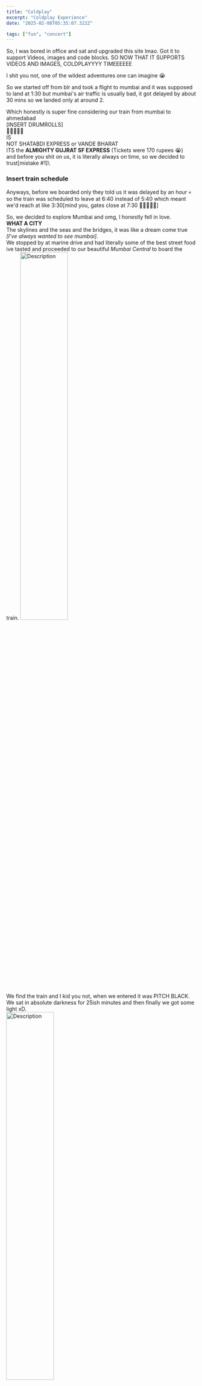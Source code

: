 ```yaml
---
title: "Coldplay"
excerpt: "Coldplay Experience"
date: "2025-02-08T05:35:07.322Z"

tags: ["fun", "concert"]
---
```


So, I was bored in office and sat and upgraded this site lmao.
Got it to support Videos, images and code blocks.
SO NOW THAT IT SUPPORTS VIDEOS AND IMAGES, COLDPLAYYYY TIMEEEEEE

I shit you not, one of the wildest adventures one can imagine 😭

So we started off from blr and took a flight to mumbai and it was supposed to land at 1:30 but mumbai's air traffic is usually bad, it got delayed by about 30 mins so we landed only at around 2.

Which honestly is super fine considering our train from mumbai to ahmedabad\
[INSERT DRUMROLLS]\
🥁🥁🥁🥁🥁\
IS\
NOT SHATABDI EXPRESS or VANDE BHARAT\
ITS the **ALMIGHTY GUJRAT SF EXPRESS** (Tickets were 170 rupees 😭)\
and before you shit on us, it is literally always on time, so we decided to trust[mistake #1]\

### Insert train schedule

Anyways, before we boarded only they told us it was delayed by an hour 💀 so the train was scheduled to leave at 6:40 instead of 5:40 which meant we'd reach at like 3:30[mind you, gates close at 7:30 🤣🤣🤣🤣🤣]

So, we decided to explore Mumbai and omg, I honestly fell in love.\
**WHAT A CITY**\
The skylines and the seas and the bridges, it was like a dream come true _[I've always wanted to see mumbai]_.\
We stopped by at marine drive and had literally some of the best street food ive tasted and proceeded to our beautiful _Mumbai Central_ to board the train.
<img src="https://i.imgur.com/hjWP4pZ.gif" alt="Description" width="50%" height="auto">

We find the train and I kid you not, when we entered it was PITCH BLACK. We sat in absolute darkness for 25ish minutes and then finally we got some light xD.\
<img src="https://i.imgur.com/pK7dQNM.gif" alt="Description" width="50%" height="auto">

The train left at about 7:30 and that basically means we reach now at like 4:30 💀 [more and more delay 😋]

The train ride was not for the weak hearted
People kept boarding with **SACKS OF VEGETABLES, BAGS OF SWEETS and RANDOM PEOPLE CAME TO SING?!??!** (i dont even think he wanted the money) but it was fun sitting and seeing all these different experiences.

<table>
<tr>
<td width="50%">
<img src="https://i.imgur.com/FrI15j2.jpeg" alt="Description" width="100%" height="auto">
</td>
<td width="50%">
<video width="100%" controls>
  <source src="https://i.imgur.com/r0L21ks.mp4" type="video/mp4">
</video>
</td>
</tr>
</table>

Now, in the start, we all just majorly slept cause we didn't get much rest from the plane ride and the mumbai sightseeing
WELLLL, not all of us **(I cannot sleep in moving objects 😭😭😭😭😭😭)**\
so here are some nice videos of the train ride.\

<img src="https://i.imgur.com/Wx2YaMq.gif" alt="Description" width="100%" height="auto">

After a ton of sitting down, we noticed that the train was actually stopping a little too much ?? [every 10 mins or so] and was honestly very confused.\
We get down and talk to the locals there and they just casually dropped a\
`यह ट्रेन पहले से ही लेट है, इसलिए वे ट्रेनों को समय पर जाने दे रहे हैं`\
which briefly translates to\
`this train is already late so fuck the people on this train, we shall keep the other trains on time 🥰`\
and then our train is just standing there\
GUESS FOR WHAT\
**IT'S LETTING THE CARS AT THE RAILWAY CROSSING CROSS.**\
THIS WAS LITERALLY THE FIRST TIME I SAW A TRAIN STOP FOR THE CARS AND NOT THE OTHER WAY AROUND ?!?!??!?!?

this was when we realised, if we stayed on this train, we would definitely miss this concert 😭😭😭😭😭😭\
_[I saw a full ass grown man balling his eyes out cause he realised the train aint gonna make it 😭]_

So, we sat and called all the local cab agencies and started asking for cabs from Vadodra to Ahmedabad[2hr drive].\
We finally got cabs, started changing[YES ON THE TRAIN 😂] and finally reached Vadodra.\
We grabbed lunch and rushed to the cabs and I, in my beautifully broke hindi ✨ tried asking the driver to speed up and send it

Man hits me with the\
`The cab is speed limited to 80 😭😭😭😭`\
and we had to sit and deal with him going at 80 when its almost 4:30 on a NATIONAL HIGHWAY that was **empty.**\
\
But yeah, we were actually covering good distance and he decided to stop. I thought it was natures call\
BUT NO, EVEN THOUGH I TOLD HIM ITS A HURRY, MAN STOPPED TO BUY **CHAKLI**\
YES\
**CHAKLI 😭😭😭😭😭😭**

Anyways, we are going fast fast and we managed to reach by 6. We ran up the stairs in our [1 star] hotel ✨ and threw our bags and ran back out headed for the stadium.\
The metros were packed but they'd **take us straight to the stadium**\
**OR**\
we could take a cab through the traffic with no congestion, but we'd have to **cover 1.5 kms on foot** cause it can't drop us to the enterance.\
It's pretty clear what we did.\
_right?_\
**RIGHT?**\
**YEP, WE REACHED AT 6:50 AND RAN A KILOMETER TO THE GATES xD**\
<img src="https://i.imgur.com/p47c3GK.gif" alt="Description" width="50%" height="auto">
we made it there by 7, but there was no crowd and we entered\
ENTERED INTO ANOTHER DIMENSION\
Welcome to COLDPLAYYYYY!

<img src="https://i.imgur.com/0nWLzRW.jpeg" alt="Description" width="100%" height="auto">
‎ 
<table>
<tr>
<td width="50%">
<img src="https://i.imgur.com/moOjmGn.jpeg" alt="Description" width="100%" height="auto">
</td>
<td width="50%">
<video width="100%" controls>
  <source src="https://i.imgur.com/TMTENq3.mp4" type="video/mp4">
</video>
</td>
</tr>
</table>

PRETTY LIGHT WORKS DURING YELLOW AND CLOCKS

<table>
<tr>
<td width="50%">
<video width="100%" controls>
  <source src="https://i.imgur.com/cacdKAM.mp4" type="video/mp4">
</video>
</td>
<td width="50%">
<video width="100%" controls>
  <source src="https://i.imgur.com/6UGmwCR.mp4" type="video/mp4">
</video>
</td>
</tr>
</table>

AND THIS WAS SKY FULL OF STARS WITH THE FIREWORKS :)

<video width="100%" controls>

  <source src="https://i.imgur.com/iowV70A.mp4" type="video/mp4">
</video>

[was busy crying during fix you, so no video lmao]

AND that was our 🥁🥁🥁🥁🥁\
_Adventure Of A Lifetime_
